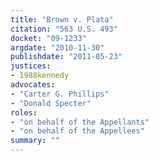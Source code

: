 ```yaml
---
title: "Brown v. Plata"
citation: "563 U.S. 493"
docket: "09-1233"
argdate: "2010-11-30"
publishdate: "2011-05-23"
justices:
- 1988kennedy
advocates:
- "Carter G. Phillips"
- "Donald Specter"
roles:
- "on behalf of the Appellants"
- "on behalf of the Appellees"
summary: ""
---
```


